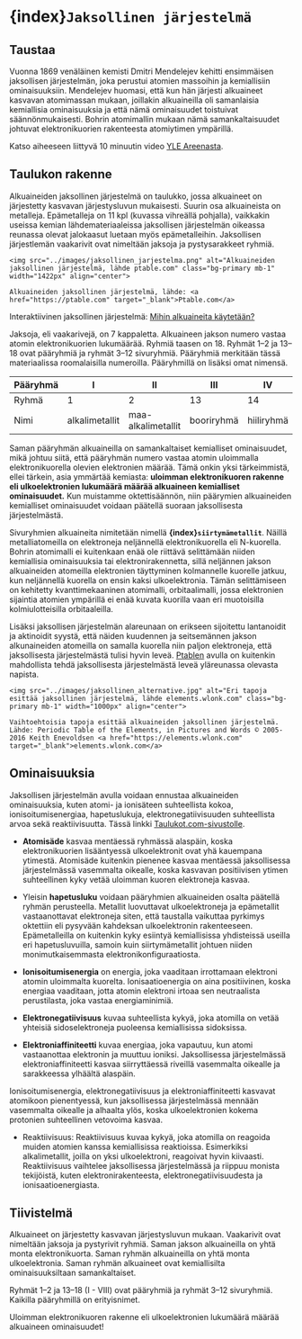 # {index}`Jaksollinen järjestelmä`

## Taustaa
Vuonna 1869 venäläinen kemisti Dmitri Mendelejev kehitti ensimmäisen jaksollisen järjestelmän, joka perustui atomien massoihin ja kemiallisiin ominaisuuksiin. Mendelejev huomasi, että kun hän järjesti alkuaineet kasvavan atomimassan mukaan, joillakin alkuaineilla oli samanlaisia kemiallisia ominaisuuksia ja että nämä ominaisuudet toistuivat säännönmukaisesti. Bohrin atomimallin mukaan nämä samankaltaisuudet johtuvat elektronikuorien rakenteesta atomiytimen ympärillä.

Katso aiheeseen liittyvä 10 minuutin video <a href="https://areena.yle.fi/1-50065555" target="_blank">YLE Areenasta</a>.

## Taulukon rakenne
Alkuaineiden jaksollinen järjestelmä on taulukko, jossa alkuaineet on järjestetty kasvavan järjestysluvun mukaisesti. Suurin osa alkuaineista on metalleja. Epämetalleja on 11 kpl (kuvassa vihreällä pohjalla), vaikkakin useissa kemian lähdemateriaaleissa jaksollisen järjestelmän oikeassa reunassa olevat jalokaasut luetaan myös epämetalleihin. Jaksollisen järjestlemän vaakarivit ovat nimeltään jaksoja ja pystysarakkeet ryhmiä.

```{figure-md} Alkuaineiden jaksollinen järjestelmä, lähde: ptable.com
<img src="../images/jaksollinen_jarjestelma.png" alt="Alkuaineiden jaksollinen järjestelmä, lähde ptable.com" class="bg-primary mb-1" width="1422px" align="center">

Alkuaineiden jaksollinen järjestelmä, lähde: <a href="https://ptable.com" target="_blank">Ptable.com</a>
```
Interaktiivinen jaksollinen järjestelmä: <a href="https://elements.wlonk.com/ElementsTable.htm" target="_blank">Mihin alkuaineita käytetään?</a>

Jaksoja, eli vaakarivejä, on 7 kappaletta. Alkuaineen jakson numero vastaa atomin elektronikuorien lukumäärää. Ryhmiä taasen on 18. Ryhmät 1–2 ja 13–18 ovat pääryhmiä ja ryhmät 3–12 sivuryhmiä. Pääryhmiä merkitään tässä materiaalissa roomalaisilla numeroilla. Pääryhmillä on lisäksi omat nimensä.

| Pääryhmä | I              | II                 | III        | IV         | V          | VI         | VII        | VIII       |
| -------- | -------------- | ------------------ | ---------- | ---------- | ---------- | ---------- | ---------- | ---------- |
| Ryhmä    | 1              | 2                  | 13         | 14         | 15         | 16         | 17         | 18         |
| Nimi     | alkalimetallit | maa-alkalimetallit | booriryhmä | hiiliryhmä | typpiryhmä | happiryhmä | halogeenit | jalokaasut |


Saman pääryhmän alkuaineilla on samankaltaiset kemialliset ominaisuudet, mikä johtuu siitä, että pääryhmän numero vastaa atomin uloimmalla elektronikuorella olevien elektronien määrää. Tämä onkin yksi tärkeimmistä, ellei tärkein, asia ymmärtää kemiasta: **uloimman elektronikuoren rakenne eli ulkoelektronien lukumäärä määrää alkuaineen kemialliset ominaisuudet.** Kun muistamme oktettisäännön, niin päärymien alkuaineiden kemialliset ominaisuudet voidaan päätellä suoraan jaksollisesta järjestelmästä.

Sivuryhmien alkuaineita nimitetään nimellä **{index}`siirtymämetallit`**. Näillä metalliatomeilla on elektroneja neljännellä elektronikuorella eli N-kuorella. Bohrin atomimalli ei kuitenkaan enää ole riittävä selittämään niiden kemiallisia ominaisuuksia tai elektronirakennetta, sillä neljännen jakson alkuaineiden atomeilla elektronien täyttyminen kolmannelle kuorelle jatkuu, kun neljännellä kuorella on ensin kaksi ulkoelektronia. Tämän selittämiseen on kehitetty kvanttimekaaninen atomimalli, orbitaalimalli, jossa elektronien sijaintia atomien ympärillä ei enää kuvata kuorilla vaan eri muotoisilla kolmiulotteisilla orbitaaleilla.

Lisäksi jaksollisen järjestelmän alareunaan on erikseen sijoitettu lantanoidit ja aktinoidit syystä, että näiden kuudennen ja seitsemännen jakson alkunaineiden atomeilla on samalla kuorella niin paljon elektroneja, että jaksollisesta järjestelmästä tulisi hyvin leveä. <a href="https://ptable.com/" target="_blank">Ptablen</a> avulla on kuitenkin mahdollista tehdä jaksollisesta järjestelmästä leveä yläreunassa olevasta napista.

```{figure-md} Eri tapoja esittää jaksollinen järjestelmä, lähde: elements.wlonk.com
<img src="../images/jaksollinen_alternative.jpg" alt="Eri tapoja esittää jaksollinen järjestelmä, lähde elements.wlonk.com" class="bg-primary mb-1" width="1000px" align="center">

Vaihtoehtoisia tapoja esittää alkuaineiden jaksollinen järjestelmä. Lähde: Periodic Table of the Elements, in Pictures and Words © 2005-2016 Keith Enevoldsen <a href="https://elements.wlonk.com" target="_blank">elements.wlonk.com</a>
```

## Ominaisuuksia

Jaksollisen järjestelmän avulla voidaan ennustaa alkuaineiden ominaisuuksia, kuten atomi- ja ionisäteen suhteellista kokoa, ionisoitumisenergiaa, hapetuslukuja, elektronegatiivisuuden suhteellista arvoa sekä reaktiivisuutta. Tässä linkki <a href="https://www.taulukot.com/kemia/alkuaineet/" target="_blank">Taulukot.com-sivustolle</a>.

- **Atomisäde** kasvaa mentäessä ryhmässä alaspäin, koska elektronikuorien lisääntyessä ulkoelektronit ovat yhä kauempana ytimestä. Atomisäde kuitenkin pienenee kasvaa mentäessä jaksollisessa järjestelmässä vasemmalta oikealle, koska kasvavan positiivisen ytimen suhteellinen kyky vetää uloimman kuoren elektroneja kasvaa.

- Yleisin **hapetusluku** voidaan pääryhmien alkuaineiden osalta päätellä ryhmän perusteella. Metallit luovuttavat ulkoelektroneja ja epämetallit vastaanottavat elektroneja siten, että taustalla vaikuttaa pyrkimys oktettiin eli pysyvään kahdeksan ulkoelektronin rakenteeseen. Epämetalleilla on kuitenkin kyky esiintyä kemiallisissa yhdisteissä useilla eri hapetusluvuilla, samoin kuin siirtymämetallit johtuen niiden monimutkaisemmasta elektronikonfiguraatiosta.

- **Ionisoitumisenergia** on energia, joka vaaditaan irrottamaan elektroni atomin uloimmalta kuorelta. Ionisaatioenergia on aina positiivinen, koska energiaa vaaditaan, jotta atomin elektroni irtoaa sen neutraalista perustilasta, joka vastaa energiaminimiä. 

- **Elektronegatiivisuus** kuvaa suhteellista kykyä, joka atomilla on vetää yhteisiä sidoselektroneja puoleensa kemiallisissa sidoksissa.

- **Elektroniaffiniteetti** kuvaa energiaa, joka vapautuu, kun atomi vastaanottaa elektronin ja muuttuu ioniksi. Jaksollisessa järjestelmässä elektroniaffiniteetti kasvaa siirryttäessä riveillä vasemmalta oikealle ja sarakkeessa ylhäältä alaspäin.

Ionisoitumisenergia, elektronegatiivisuus ja elektroniaffiniteetti kasvavat atomikoon pienentyessä, kun jaksollisessa järjestelmässä mennään vasemmalta oikealle ja alhaalta ylös, koska ulkoelektronien kokema protonien suhteellinen vetovoima kasvaa.

- Reaktiivisuus: Reaktiivisuus kuvaa kykyä, joka atomilla on reagoida muiden atomien kanssa kemiallisissa reaktioissa. Esimerkiksi alkalimetallit, joilla on yksi ulkoelektroni, reagoivat hyvin kiivaasti. Reaktiivisuus vaihtelee jaksollisessa järjestelmässä ja riippuu monista tekijöistä, kuten elektronirakenteesta, elektronegatiivisuudesta ja ionisaatioenergiasta.

## Tiivistelmä

Alkuaineet on järjestetty kasvavan järjestysluvun mukaan.
Vaakarivit ovat nimeltään jaksoja ja pystyrivit ryhmiä.
Saman jakson alkuaineilla on yhtä monta elektronikuorta.
Saman ryhmän alkuaineilla on yhtä monta ulkoelektronia.
Saman ryhmän alkuaineet ovat kemiallisilta ominaisuuksiltaan samankaltaiset.

Ryhmät 1–2 ja 13–18 (I - VIII) ovat pääryhmiä ja ryhmät 3–12 sivuryhmiä.
Kaikilla pääryhmillä on erityisnimet.

Uloimman elektronikuoren rakenne eli ulkoelektronien lukumäärä määrää alkuaineen ominaisuudet!